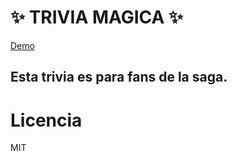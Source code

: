 # ✨ TRIVIA MAGICA ✨
[Demo](https://replit.com/@daribel94/UnhappyInternalIntelligence)
## Esta trivia es para fans de la saga.

# Licencia
MIT 
